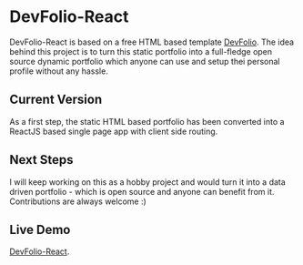 # DevFolio-React

DevFolio-React is based on a free HTML based template [DevFolio](https://bootstrapmade.com/devfolio-bootstrap-portfolio-html-template/).
The idea behind this project is to turn this static portfolio into a full-fledge open source dynamic portfolio which anyone can use and setup thei personal profile without any hassle.

## Current Version

As a first step, the static HTML based portfolio has been converted into a ReactJS based single page app with client side routing. 

## Next Steps
I will keep working on this as a hobby project and would turn it into a data driven portfolio - which is open source and anyone can benefit from it. Contributions are always welcome :) 

## Live Demo
[DevFolio-React](https://umerkb.github.io/dev-folio-react/).
